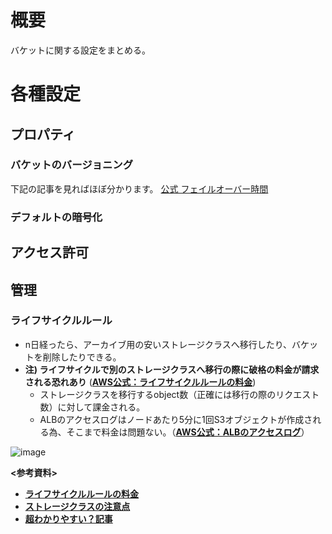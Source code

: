 # 概要
バケットに関する設定をまとめる。

# 各種設定
## プロパティ
### バケットのバージョニング
下記の記事を見ればほぼ分かります。
[公式 フェイルオーバー時間](https://dev.classmethod.jp/articles/3minutes-s3-versioning-lifecycle/)

### デフォルトの暗号化

## アクセス許可

## 管理
### ライフサイクルルール
- n日経ったら、アーカイブ用の安いストレージクラスへ移行したり、バケットを削除したりできる。
- **注) ライフサイクルで別のストレージクラスへ移行の際に破格の料金が請求される恐れあり** ([**AWS公式：ライフサイクルルールの料金**](https://aws.amazon.com/jp/s3/pricing/?nc=sn&loc=4))
  - ストレージクラスを移行するobject数（正確には移行の際のリクエスト数）に対して課金される。
  - ALBのアクセスログはノードあたり5分に1回S3オブジェクトが作成される為、そこまで料金は問題ない。（[**AWS公式：ALBのアクセスログ**](https://docs.aws.amazon.com/ja_jp/elasticloadbalancing/latest/application/load-balancer-access-logs.html)）

![image](https://github.com/adgjmptwgw/aws-practice/assets/66456130/6aa7ea2c-c4dd-4121-97ec-b9ee20d1f831)  



**<参考資料>**  
- [**ライフサイクルルールの料金**](https://aws.amazon.com/jp/s3/pricing/?nc=sn&loc=4)
- [**ストレージクラスの注意点**](https://blog.jicoman.info/2020/06/story-about-cloud-bankrupt-by-changing-s3-storage-all-at-once/)
- [**超わかりやすい？記事**](https://dev.classmethod.jp/articles/3minutes-s3-versioning-lifecycle/)
